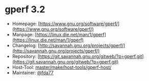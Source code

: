 # gperf 3.2
  - Homepage: [https://www.gnu.org/software/gperf/](https://www.gnu.org/software/gperf/)
  - Manpage: [https://linux.die.net/man/1/gperf](https://linux.die.net/man/1/gperf)
  - Changelog: [http://savannah.gnu.org/projects/gperf/](http://savannah.gnu.org/projects/gperf/)
  - Repository: [https://git.savannah.gnu.org/gitweb/?p=gperf.git](https://git.savannah.gnu.org/gitweb/?p=gperf.git)
  - Host-Tool: [master/make/host-tools/gperf-host/](https://github.com/Freetz-NG/freetz-ng/tree/master/make/host-tools/gperf-host/)
  - Maintainer: [@fda77](https://github.com/fda77)

